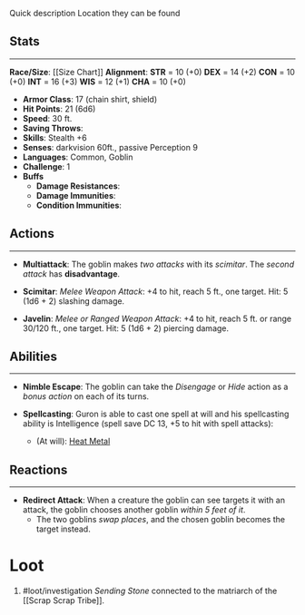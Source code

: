 Quick description
Location they can be found

## Stats
---
**Race/Size**:
	[[Size Chart]]
**Alignment**:
	**STR** = 10 (+0)
	**DEX** = 14 (+2)
	**CON** = 10 (+0)
	**INT** = 16 (+3)
	**WIS** = 12 (+1)
	**CHA** = 10 (+0)
-   **Armor Class**: 17 (chain shirt, shield)
-   **Hit Points**: 21 (6d6)
-   **Speed**: 30 ft.
-   **Saving Throws**:
-   **Skills**: Stealth +6
-   **Senses**: darkvision 60ft., passive Perception 9
-   **Languages**: Common, Goblin
-   **Challenge**: 1
-   **Buffs**
	-   **Damage Resistances**:
	-   **Damage Immunities**:
	-   **Condition Immunities**:

## Actions
---
- **Multiattack**: The goblin makes *two attacks* with its *scimitar*. The *second attack* has **disadvantage**.

- **Scimitar**: *Melee Weapon Attack*: +4 to hit, reach 5 ft., one target. Hit: 5 (1d6 + 2) slashing damage.

- **Javelin**: *Melee or Ranged Weapon Attack*: +4 to hit, reach 5 ft. or range 30/120 ft., one target. Hit: 5 (1d6 + 2) piercing damage.

## Abilities
---
- **Nimble Escape**: The goblin can take the *Disengage* or *Hide* action as a *bonus action* on each of its turns.

- **Spellcasting**: Guron is able to cast one spell at will and his spellcasting ability is Intelligence (spell save DC 13, +5 to hit with spell attacks):
	- (At will): [Heat Metal](https://roll20.net/compendium/dnd5e/Spells:Heat%20Metal#content) 

## Reactions 
---
- **Redirect Attack**: When a creature the goblin can see targets it with an attack, the goblin chooses another goblin *within 5 feet of it*. 
	- The two goblins *swap places*, and the chosen goblin becomes the target instead.
# Loot
1. #loot/investigation *Sending Stone* connected to the matriarch of the [[Scrap Scrap Tribe]].
	